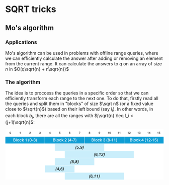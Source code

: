 # SQRT tricks

## Mo's algorithm

### Applications
Mo's algorithm can be used in problems with offline range queries, where we can efficiently calculate the answer after adding or removing an element from the current range. It can calculate the answers to $q$ on an array of size $n$ in $O(q\sqrt{n} + n\sqrt{n})$

### The algorithm
The idea is to proccess the queries in a specific order so that we can efficiently transform each range to the next one. To do that, firstly read all the queries and split them in "blocks" of size $\sqrt n$ (or a fixed value close to $\sqrt{n}$) based on their left bound (say $l_i$). In other words, in each block $b_j$, there are all the ranges with $j\sqrt{n} \leq l_i < (j+1)\sqrt{n}$:

<p align="center"><img src="https://github.com/mariza-cy/Competitive-Programming/blob/main/Others/Images/Mo's%20Algorithm%20Queries%201.png" width="540"></p>
